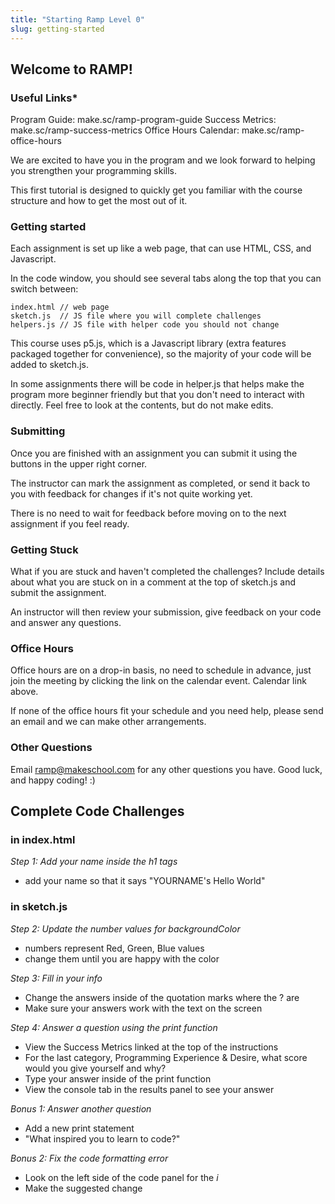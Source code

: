 ```yaml
---
title: "Starting Ramp Level 0"
slug: getting-started
---
```


## Welcome to RAMP!

### Useful Links*
Program Guide: make.sc/ramp-program-guide
Success Metrics: make.sc/ramp-success-metrics
Office Hours Calendar: make.sc/ramp-office-hours

We are excited to have you in the program and we look forward to helping you strengthen your programming skills.

This first tutorial is designed to quickly get you familiar with the course structure and how to get the most out of it.

### Getting started
Each assignment is set up like a web page, that can use HTML, CSS, and Javascript.

In the code window, you should see several tabs along the top that you can switch between:
```
index.html // web page
sketch.js  // JS file where you will complete challenges
helpers.js // JS file with helper code you should not change
```

This course uses p5.js, which is a Javascript library (extra features packaged together for convenience), so the majority of your code will be added to sketch.js.

In some assignments there will be code in helper.js that helps make the program more beginner friendly but that you don't need to interact with directly. Feel free to look at the contents, but do not make edits.

### Submitting
Once you are finished with an assignment you can submit it using the buttons in the upper right corner.

The instructor can mark the assignment as completed,  or send it back to you with feedback for changes if it's not quite working yet.

There is no need to wait for feedback before moving on to the next assignment if you feel ready.

### Getting Stuck
What if you are stuck and haven't completed the challenges? Include details about what you are stuck on in a comment at the top of sketch.js and submit the assignment.

An instructor will then review your submission, give feedback on your code and answer any questions.

### Office Hours
Office hours are on a drop-in basis, no need to schedule in advance, just join the meeting by clicking the link on the calendar event. Calendar link above.

If none of the office hours fit your schedule and you need help, please send an email and we can make other arrangements.

### Other Questions
Email ramp@makeschool.com for any other questions you have. Good luck, and happy coding! :)


## Complete Code Challenges
### in index.html
*Step 1: Add your name inside the h1 tags*
- add your name so that it says "YOURNAME's Hello World"

### in sketch.js
*Step 2: Update the number values for backgroundColor*
- numbers represent Red, Green, Blue values
- change them until you are happy with the color

*Step 3: Fill in your info*
- Change the answers inside of the quotation marks where the ? are
- Make sure your answers work with the text on the screen

*Step 4: Answer a question using the print function*
- View the Success Metrics linked at the top of the instructions
- For the last category, Programming Experience & Desire, what score would you give yourself and why?
- Type your answer inside of the print function
- View the console tab in the results panel to see your answer

*Bonus 1: Answer another question*
- Add a new print statement
- "What inspired you to learn to code?"

*Bonus 2: Fix the code formatting error*
- Look on the left side of the code panel for the *i*
- Make the suggested change
